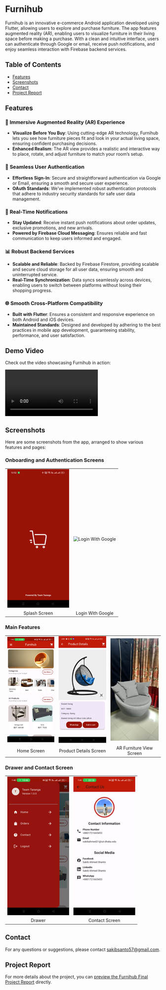# Furnihub

Furnihub is an innovative e-commerce Android application developed using Flutter, allowing users to explore and purchase furniture. The app features augmented reality (AR), enabling users to visualize furniture in their living space before making a purchase. With a clean and intuitive interface, users can authenticate through Google or email, receive push notifications, and enjoy seamless interaction with Firebase backend services.

## Table of Contents

- [Features](#features)
- [Screenshots](#screenshots)
- [Contact](#contact)
- [Project Report](#project-report)

## Features

### 🚀 **Immersive Augmented Reality (AR) Experience**
- **Visualize Before You Buy**: Using cutting-edge AR technology, Furnihub lets you see how furniture pieces fit and look in your actual living space, ensuring confident purchasing decisions.
- **Enhanced Realism**: The AR view provides a realistic and interactive way to place, rotate, and adjust furniture to match your room’s setup.

### 🔐 **Seamless User Authentication**
- **Effortless Sign-In**: Secure and straightforward authentication via Google or Email, ensuring a smooth and secure user experience.
- **OAuth Standards**: We’ve implemented robust authentication protocols that adhere to industry security standards for safe user data management.

### 🔔 **Real-Time Notifications**
- **Stay Updated**: Receive instant push notifications about order updates, exclusive promotions, and new arrivals.
- **Powered by Firebase Cloud Messaging**: Ensures reliable and fast communication to keep users informed and engaged.

### 📊 **Robust Backend Services**
- **Scalable and Reliable**: Backed by Firebase Firestore, providing scalable and secure cloud storage for all user data, ensuring smooth and uninterrupted service.
- **Real-Time Synchronization**: Data syncs seamlessly across devices, enabling users to switch between platforms without losing their shopping progress.

### 🌐 **Smooth Cross-Platform Compatibility**
- **Built with Flutter**: Ensures a consistent and responsive experience on both Android and iOS devices.
- **Maintained Standards**: Designed and developed by adhering to the best practices in mobile app development, guaranteeing stability, performance, and user satisfaction.

## Demo Video

Check out the video showcasing Furnihub in action:

![App Demo](ScreenShots/ar_video.mp4)

## Screenshots

Here are some screenshots from the app, arranged to show various features and pages:

### Onboarding and Authentication Screens
<table>
  <tr>
    <td><img src="ScreenShots/splash_screen.jpg" alt="Splash Screen" width="200"/></td>
    <td><img src="ScreenShots/welcome.gif" alt="Login With Google" width="200"/></td>
  </tr>
  <tr>
    <td style="text-align: center;">Splash Screen</td>
    <td style="text-align: center;">Login With Google</td>
  </tr>
</table>

### Main Features
<table>
  <tr>
    <td><img src="ScreenShots/home.jpg" alt="Home Screen" width="200"/></td>
    <td><img src="ScreenShots/product.jpg" alt="Product Details Screen" width="200"/></td>
    <td><img src="ScreenShots/ar_img.jpg" alt="AR Furniture View Screen" width="200"/></td>
  </tr>
  <tr>
    <td style="text-align: center;">Home Screen</td>
    <td style="text-align: center;">Product Details Screen</td>
    <td style="text-align: center;">AR Furniture View Screen</td>
  </tr>
</table>

### Drawer and Contact Screen
<table>
  <tr>
    <td><img src="ScreenShots/Drawer.jpg" alt="Drawer" width="200"/></td>
    <td><img src="ScreenShots/contact.jpg" alt="Contact Screen" width="200"/></td>
  </tr>
  <tr>
    <td style="text-align: center;">Drawer</td>
    <td style="text-align: center;">Contact Screen</td>
  </tr>
</table>

## Contact

For any questions or suggestions, please contact [sakibsanto57@gmail.com](mailto:sakibsanto57@gmail.com).

## Project Report

For more details about the project, you can [preview the Furnihub Final Project Report](./FurniHub_Final_Project_Report_210041209_210041232_210041262.pdf) directly.

